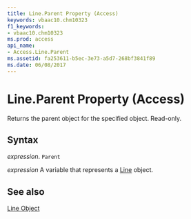 ```yaml
---
title: Line.Parent Property (Access)
keywords: vbaac10.chm10323
f1_keywords:
- vbaac10.chm10323
ms.prod: access
api_name:
- Access.Line.Parent
ms.assetid: fa253611-b5ec-3e73-a5d7-268bf3841f89
ms.date: 06/08/2017
---
```



# Line.Parent Property (Access)

Returns the parent object for the specified object. Read-only.


## Syntax

 _expression_. `Parent`

 _expression_ A variable that represents a [Line](Access.Line.md) object.


## See also


[Line Object](Access.Line.md)

